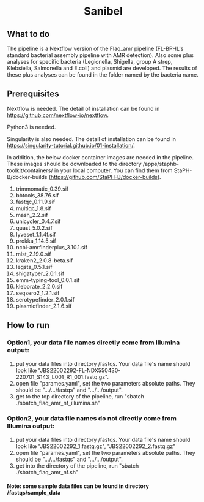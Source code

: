 <h1 align="center">Sanibel</h1>

## What to do
The pipeline is a Nextflow version of the Flaq_amr pipeline (FL-BPHL's standard bacterial assembly pipeline with AMR detection). Also some plus analyses for specific bacteria (Legionella, Shigella, group A strep, Klebsiella, Salmonella and E.coli) and plasmid are developed. The results of these plus analyses can be found in the folder named by the bacteria name.  

## Prerequisites
Nextflow is needed. The detail of installation can be found in https://github.com/nextflow-io/nextflow.

Python3 is needed.

Singularity is also needed. The detail of installation can be found in https://singularity-tutorial.github.io/01-installation/.

In addition, the below docker container images are needed in the pipeline. These images should be downloaded to the directory /apps/staphb-toolkit/containers/ in your local computer. You can find them from StaPH-B/docker-builds (https://github.com/StaPH-B/docker-builds).
1. trimmomatic_0.39.sif
2. bbtools_38.76.sif
3. fastqc_0.11.9.sif
4. multiqc_1.8.sif
5. mash_2.2.sif
6. unicycler_0.4.7.sif
7. quast_5.0.2.sif
8. lyveset_1.1.4f.sif
9. prokka_1.14.5.sif
10. ncbi-amrfinderplus_3.10.1.sif
11. mlst_2.19.0.sif
12. kraken2_2.0.8-beta.sif
13. legsta_0.5.1.sif
14. shigatyper_2.0.1.sif
15. emm-typing-tool_0.0.1.sif
16. kleborate_2.2.0.sif
17. seqsero2_1.2.1.sif
18. serotypefinder_2.0.1.sif
19. plasmidfinder_2.1.6.sif
## How to run

### Option1, your data file names directly come from Illumina output: 
1. put your data files into directory /fastqs. Your data file's name should look like "JBS22002292-FL-NDX550430-220701_S143_L001_R1_001.fastq.gz". 
2. open file "parames.yaml", set the two parameters absolute paths. They should be ".../.../fastqs" and ".../.../output". 
3. get to the top directory of the pipeline, run "sbatch ./sbatch_flaq_amr_nf_illumina.sh"

### Option2, your data file names do not directly come from Illumina output: 
1. put your data files into directory /fastqs. Your data file's name should look like "JBS22002292_1.fastq.gz", "JBS22002292_2.fastq.gz" 
2. open file "parames.yaml", set the two parameters absolute paths. They should be ".../.../fastqs" and ".../.../output". 
3. get into the directory of the pipeline, run "sbatch ./sbatch_flaq_amr_nf.sh"

#### Note: some sample data files can be found in directory /fastqs/sample_data
